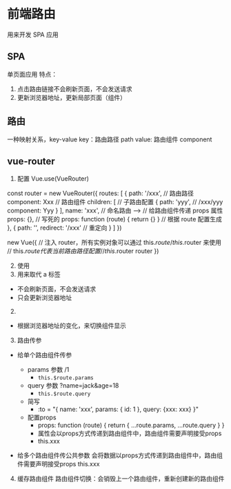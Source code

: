 # 前端路由

用来开发 SPA 应用

## SPA

单页面应用
特点：

1. 点击路由链接不会刷新页面，不会发送请求
2. 更新浏览器地址，更新局部页面（组件）

## 路由

一种映射关系，key-value
key：路由路径 path
value: 路由组件 component

## vue-router

1. 配置
   Vue.use(VueRouter)

const router = new VueRouter({
routes: [
{
path: '/xxx', // 路由路径
component: Xxx // 路由组件
children: [ // 子路由配置
{
path: 'yyy', // /xxx/yyy
component: Yyy
}
],
name: 'xxx', // 命名路由 --> <router-link :to="{ name: 'xxx' }"></router-link>
// 给路由组件传递 props 属性
props: {}, // 写死的
props: function (route) { return {} } // 根据 route 配置生成
},
{
path: '',
redirect: '/xxx' // 重定向
}
]
})

new Vue({
// 注入 router，所有实例对象可以通过 this.$route/this.$router 来使用
// this.$route 代表当前路由路径配置
  // this.$router
router
})

2. 使用
1. <router-link active-class="xxx" to="/xxx"></router-link>
   用来取代 a 标签

- 不会刷新页面，不会发送请求
- 只会更新浏览器地址

2. <router-view></router-view>

- 根据浏览器地址的变化，来切换组件显示

3. 路由传参

- 给单个路由组件传参
  <router-link to="/xxx/1?name=jack&age=18"></router-link>
  - params 参数 /1
    - `this.$route.params`
  - query 参数 ?name=jack&age=18
    - `this.$route.query`
  - 简写
    - :to = "{ name: 'xxx', params: { id: 1 }, query: {xxx: xxx} }"
  - 配置props
    - props: function (route) { return { ...route.params, ...route.query } }
    - 属性会以props方式传递到路由组件中，路由组件需要声明接受props
    - this.xxx

- 给多个路由组件传公共参数
  <router-view name="jack" :msg="msg"></router-view>
  会将数据以props方式传递到路由组件中，路由组件需要声明接受props
  this.xxx

4. 缓存路由组件
路由组件切换：会销毁上一个路由组件，重新创建新的路由组件